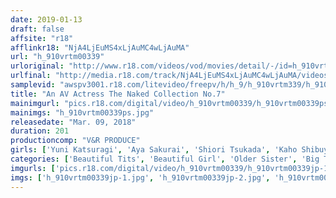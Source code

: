 ```yaml
---
date: 2019-01-13
draft: false
affsite: "r18"
afflinkr18: "NjA4LjEuMS4xLjAuMC4wLjAuMA"
url: "h_910vrtm00339"
urloriginal: "http://www.r18.com/videos/vod/movies/detail/-/id=h_910vrtm00339"
urlfinal: "http://media.r18.com/track/NjA4LjEuMS4xLjAuMC4wLjAuMA/videos/vod/movies/detail/-/id=h_910vrtm00339"
samplevid: "awspv3001.r18.com/litevideo/freepv/h/h_9/h_910vrtm339/h_910vrtm339_dmb_w.mp4"
title: "An AV Actress The Naked Collection No.7"
mainimgurl: "pics.r18.com/digital/video/h_910vrtm00339/h_910vrtm00339ps.jpg"
mainimgs: "h_910vrtm00339ps.jpg"
releasedate: "Mar. 09, 2018"
duration: 201
productioncomp: "V&R PRODUCE"
girls: ['Yuni Katsuragi', 'Aya Sakurai', 'Shiori Tsukada', 'Kaho Shibuya', 'Harura Mori', 'Minako Kirishima', 'Mayu Satomi', 'Rumi Kodama', 'Yuzu Kitagawa', 'Riko Mizusawa']
categories: ['Beautiful Tits', 'Beautiful Girl', 'Older Sister', 'Big Tits', 'Other Fetishes', 'Ass Lover', 'Genital Close-Up', 'Anal Play', 'Hi-Def']
imgurls: ['pics.r18.com/digital/video/h_910vrtm00339/h_910vrtm00339jp-1.jpg', 'pics.r18.com/digital/video/h_910vrtm00339/h_910vrtm00339jp-2.jpg', 'pics.r18.com/digital/video/h_910vrtm00339/h_910vrtm00339jp-3.jpg', 'pics.r18.com/digital/video/h_910vrtm00339/h_910vrtm00339jp-4.jpg', 'pics.r18.com/digital/video/h_910vrtm00339/h_910vrtm00339jp-5.jpg', 'pics.r18.com/digital/video/h_910vrtm00339/h_910vrtm00339jp-6.jpg', 'pics.r18.com/digital/video/h_910vrtm00339/h_910vrtm00339jp-7.jpg', 'pics.r18.com/digital/video/h_910vrtm00339/h_910vrtm00339jp-8.jpg', 'pics.r18.com/digital/video/h_910vrtm00339/h_910vrtm00339jp-9.jpg', 'pics.r18.com/digital/video/h_910vrtm00339/h_910vrtm00339jp-10.jpg', 'pics.r18.com/digital/video/h_910vrtm00339/h_910vrtm00339jp-11.jpg', 'pics.r18.com/digital/video/h_910vrtm00339/h_910vrtm00339jp-12.jpg', 'pics.r18.com/digital/video/h_910vrtm00339/h_910vrtm00339jp-13.jpg', 'pics.r18.com/digital/video/h_910vrtm00339/h_910vrtm00339jp-14.jpg', 'pics.r18.com/digital/video/h_910vrtm00339/h_910vrtm00339jp-15.jpg', 'pics.r18.com/digital/video/h_910vrtm00339/h_910vrtm00339jp-16.jpg', 'pics.r18.com/digital/video/h_910vrtm00339/h_910vrtm00339jp-17.jpg', 'pics.r18.com/digital/video/h_910vrtm00339/h_910vrtm00339jp-18.jpg', 'pics.r18.com/digital/video/h_910vrtm00339/h_910vrtm00339jp-19.jpg', 'pics.r18.com/digital/video/h_910vrtm00339/h_910vrtm00339jp-20.jpg']
imgs: ['h_910vrtm00339jp-1.jpg', 'h_910vrtm00339jp-2.jpg', 'h_910vrtm00339jp-3.jpg', 'h_910vrtm00339jp-4.jpg', 'h_910vrtm00339jp-5.jpg', 'h_910vrtm00339jp-6.jpg', 'h_910vrtm00339jp-7.jpg', 'h_910vrtm00339jp-8.jpg', 'h_910vrtm00339jp-9.jpg', 'h_910vrtm00339jp-10.jpg', 'h_910vrtm00339jp-11.jpg', 'h_910vrtm00339jp-12.jpg', 'h_910vrtm00339jp-13.jpg', 'h_910vrtm00339jp-14.jpg', 'h_910vrtm00339jp-15.jpg', 'h_910vrtm00339jp-16.jpg', 'h_910vrtm00339jp-17.jpg', 'h_910vrtm00339jp-18.jpg', 'h_910vrtm00339jp-19.jpg', 'h_910vrtm00339jp-20.jpg']
---
```

